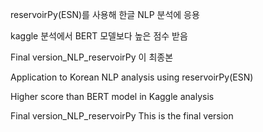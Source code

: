 reservoirPy(ESN)를 사용해 한글 NLP 분석에 응용

kaggle 분석에서 BERT 모델보다 높은 점수 받음 

Final version_NLP_reservoirPy 이 최종본



Application to Korean NLP analysis using reservoirPy(ESN)

Higher score than BERT model in Kaggle analysis

Final version_NLP_reservoirPy This is the final version
